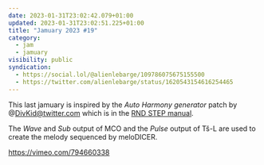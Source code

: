 ```yaml
---
date: 2023-01-31T23:02:42.079+01:00
updated: 2023-01-31T23:02:51.225+01:00
title: "Jamuary 2023 #19"
category:
  - jam
  - jamuary
visibility: public
syndication:
  - https://social.lol/@alienlebarge/109786075675155500
  - https://twitter.com/alienlebarge/status/1620543154616254465
---
```

This last jamuary is inspired by the _Auto Harmony generator_ patch by @DivKid@twitter.com which is in the [RND STEP manual](https://drive.google.com/file/d/1nErMN8mrhiv5nBEkp0VlVfeUsxF68Zgh/view).

The _Wave_ and _Sub_ output of MCO and the _Pulse_ output of Tš-L are used to create the melody sequenced by meloDICER.

https://vimeo.com/794660338
